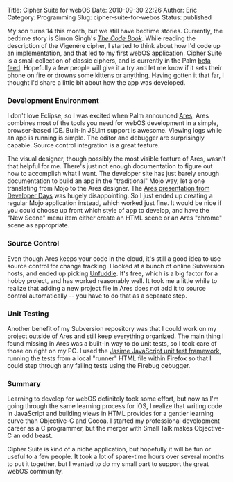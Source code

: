 Title: Cipher Suite for webOS
Date: 2010-09-30 22:26
Author: Eric
Category: Programming
Slug: cipher-suite-for-webos
Status: published

My son turns 14 this month, but we still have bedtime stories.
Currently, the bedtime story is Simon Singh's *[The Code
Book](http://www.amazon.com/gp/product/0385495323?ie=UTF8&tag=esmithy.net.sparks-20&linkCode=as2&camp=1789&creative=9325&creativeASIN=0385495323)*.
While reading the description of the Vigenére cipher, I
started to think about how I'd code up an implementation, and that led
to my first webOS application. Cipher Suite is a small collection of
classic ciphers, and is currently in the Palm [beta
feed](http://www.precentral.net/app-gallery/beta/cipher-suite).
Hopefully a few people will give it a try and let me know if it sets
their phone on fire or drowns some kittens or anything. Having gotten it
that far, I thought I'd share a little bit about how the app was
developed.

### Development Environment

I don't love Eclipse, so I was excited when Palm announced
[Ares](http://ares.palm.com/Ares/about.html). Ares combines most of the
tools you need for webOS development in a simple, browser-based IDE.
Built-in JSLint support is awesome. Viewing logs while an app is running
is simple. The editor and debugger are surprisingly capable. Source
control integration is a great feature.

The visual designer, though possibly the most visible feature of Ares,
wasn't that helpful for me. There's just not enough documentation to
figure out how to accomplish what I want. The developer site has just
barely enough documentation to build an app in the "traditional" Mojo
way, let alone translating from Mojo to the Ares designer. The [Ares
presentation from Developer
Days](http://www.youtube.com/watch?v=cR5_iW71soA) was hugely
disappointing. So I just ended up creating a regular Mojo application
instead, which worked just fine. It would be nice if you could choose up
front which style of app to develop, and have the "New Scene" menu item
either create an HTML scene or an Ares "chrome" scene as appropriate.

### Source Control

Even though Ares keeps your code in the cloud, it's still a good idea to
use source control for change tracking. I looked at a bunch of online
Subversion hosts, and ended up picking [Unfuddle](http://unfuddle.com/).
It's free, which is a big factor for a hobby project, and has worked
reasonably well. It took me a little while to realize that adding a new
project file in Ares does not add it to source control automatically --
you have to do that as a separate step.

### Unit Testing

Another benefit of my Subversion repository was that I could work on my
project outside of Ares and still keep everything organized. The main
thing I found missing in Ares was a built-in way to do unit tests, so I
took care of those on right on my PC. I used the [Jasime JavaScript unit
test framework](http://pivotal.github.com/jasmine), running the tests
from a local "runner" HTML file within Firefox so that I could step
through any failing tests using the Firebug debugger.

### Summary

Learning to develop for webOS definitely took some effort, but now as
I'm going through the same learning process for iOS, I realize that
writing code in JavaScript and building views in HTML provides for a
gentler learning curve than Objective-C and Cocoa. I started my
professional development career as a C programmer, but the merger with
Small Talk makes Objective-C an odd beast.

Cipher Suite is kind of a niche application, but hopefully it will be
fun or useful to a few people. It took a lot of spare-time hours over
several months to put it together, but I wanted to do my small part to
support the great webOS community.

